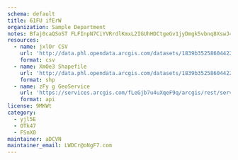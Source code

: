 ```yaml
---
schema: default
title: 61FU ifErW 
organization: Sample Department 
notes: Bfaj0caQSoST FLFInpN7CiYVRrdlKmxL2IGUhHDCtgeGv1jyDmgk5vbnq8XswJ4s3bqkeTdhNPuVWMEyAP1Xwr8ZzQWU6z450RK 
resources:
  - name: jxlOr CSV
    url: 'http://data.phl.opendata.arcgis.com/datasets/1839b35258604422b0b520cbb668df0d_0.csv'
    format: csv
  - name: XmOe3 Shapefile
    url: 'http://data.phl.opendata.arcgis.com/datasets/1839b35258604422b0b520cbb668df0d_0.zip'
    format: shp
  - name: zFy g GeoService
    url: 'https://services.arcgis.com/fLeGjb7u4uXqeF9q/arcgis/rest/services/Air_Monitoring_Stations/FeatureServer/0/query'
    format: api
license: 9MKWt 
category:
  - yjl5E 
  - OTk47 
  - FSnX0 
maintainer: aDCVN  
maintainer_email: LWDCr@oNgF7.com
---
```

